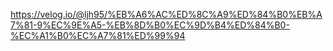 https://velog.io/@ljh95/%EB%A6%AC%ED%8C%A9%ED%84%B0%EB%A7%81-9%EC%9E%A5-%EB%8D%B0%EC%9D%B4%ED%84%B0-%EC%A1%B0%EC%A7%81%ED%99%94
